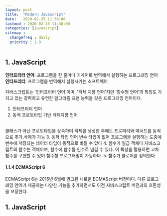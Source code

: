 ```yaml
---
layout: post
title:  "Modern Javascript"
date:   2020-02-25 11:38:00 
lastmod : 2020-02-25 11:38:00
categories: [javascript]
sitemap :
  changefreq : daily
  priority : 1.0
---
```


## 1. JavaScript
**인터프리터 언어**: 프로그램을 한 줄마다 기계어로 번역해서 실행하는 프로그래밍 언어
**인터프리터**: 프로그램을 번역해서 실행시키는 소프트웨어

자바스크립트는 '인터프리터 언어'이며,
'객체 지향 언어'지만 '함수형 언어'의 특징도 가지고 있는
강력하고 유연한 알고리즘 표현 능력을 갖춘 프로그래밍 언어이다.

1. 인터프리터 언어
2. 동적 프로토타입 기반 객체지향 언어
<br>
클래스가 아닌 프로토타입을 상속하며 객체를 생성한 후에도 프로퍼티와 메서드를 동적으로 추가,삭제가 가능
3. 동적 타입 언어
변수 타입이 없어 프로그램을 실행하는 도중에 변수에 저장되는 데이터 타입이 동적으로 바뀔 수 있다
4. 함수가 일급 객체다
자바스크립트의 함수는 객체이며, 함수에 함수를 인수로 넘길 수 있다. 이 특성을 활용하면 고차 함수를 구현할 수 있어 함수형 프로그래밍이 가능하다.
5. 함수가 클로저를 정의한다

#### 1.1.4 ECMAScript 6
ECMAScript 6는 2015년 6월에 권고된 새로운 ECMAScript 버전이다.
다른 프로그래밍 언어가 제공하는 다양한 기능을 추가하면서도 이전 자바스크립트 버전과의 호환성을 보장한다.

<div class="divider"></div>

## 1. JavaScript

